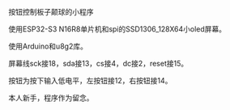 按钮控制板子颠球的小程序

使用ESP32-S3 N16R8单片机和spi的SSD1306_128X64小oled屏幕。

使用Arduino和u8g2库。

屏幕线sck接18，sda接13，cs接4，dc接2，reset接15。

按钮为按下输入低电平，左按钮接12，右按钮接14。

本人新手，程序作为留念。